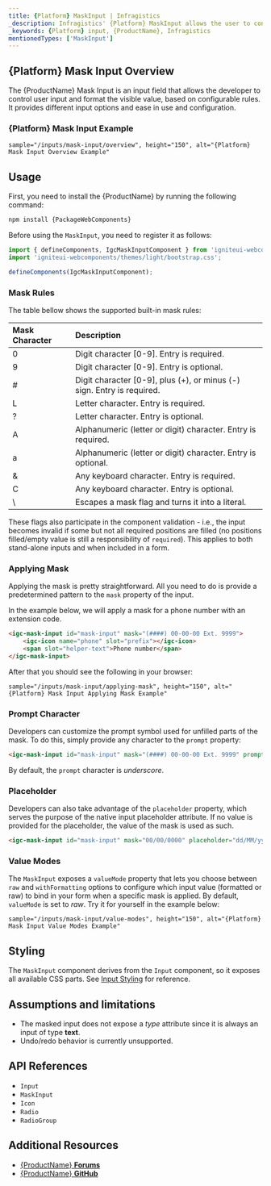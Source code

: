 ```yaml
---
title: {Platform} MaskInput | Infragistics
_description: Infragistics' {Platform} MaskInput allows the user to control input and format the visible value based on configurable mask rules
_keywords: {Platform} input, {ProductName}, Infragistics
mentionedTypes: ['MaskInput']
---
```


## {Platform} Mask Input Overview

The {ProductName} Mask Input is an input field that allows the developer to control user input and format the visible value, based on configurable rules. It provides different input options and ease in use and configuration.

### {Platform} Mask Input Example

`sample="/inputs/mask-input/overview", height="150", alt="{Platform} Mask Input Overview Example"`



## Usage

<!-- WebComponents -->
First, you need to install the {ProductName} by running the following command:

```cmd
npm install {PackageWebComponents}
```
<!-- end: WebComponents -->

Before using the `MaskInput`, you need to register it as follows:

```ts
import { defineComponents, IgcMaskInputComponent } from 'igniteui-webcomponents';
import 'igniteui-webcomponents/themes/light/bootstrap.css';

defineComponents(IgcMaskInputComponent);
```

### Mask Rules
The table bellow shows the supported built-in mask rules:

| Mask Character | Description |
| :--- | :--- |
| 0 | Digit character [0-9]. Entry is required. |
| 9 | Digit character [0-9]. Entry is optional. |
| # | Digit character [0-9], plus (+), or minus (-) sign. Entry is required. |
| L | Letter character. Entry is required. |
| ? | Letter character. Entry is optional. |
| A | Alphanumeric (letter or digit) character. Entry is required. |
| a | Alphanumeric (letter or digit) character. Entry is optional. |
| & | Any keyboard character. Entry is required. |
| C | Any keyboard character. Entry is optional. |
| \ | Escapes a mask flag and turns it into a literal. |

These flags also participate in the component validation - i.e., the input becomes invalid if some but not all required positions are filled (no positions filled/empty value is still a responsibility of `required`). This applies to both stand-alone inputs and when included in a form.

### Applying Mask

Applying the mask is pretty straightforward. All you need to do is provide a predetermined pattern to the `mask` property of the input.

In the example below, we will apply a mask for a phone number with an extension code.

```html
<igc-mask-input id="mask-input" mask="(####) 00-00-00 Ext. 9999">
    <igc-icon name="phone" slot="prefix"></igc-icon>
    <span slot="helper-text">Phone number</span>
</igc-mask-input>
```

After that you should see the following in your browser:

`sample="/inputs/mask-input/applying-mask", height="150", alt="{Platform} Mask Input Applying Mask Example"`



### Prompt Character

Developers can customize the prompt symbol used for unfilled parts of the mask. To do this, simply provide any character to the `prompt` property:

```html
<igc-mask-input id="mask-input" mask="(####) 00-00-00 Ext. 9999" prompt="-"></igc-mask-input>
```

By default, the `prompt` character is *underscore*.

### Placeholder

Developers can also take advantage of the `placeholder` property, which serves the purpose of the native input placeholder attribute. If no value is provided for the placeholder, the value of the mask is used as such.

```html
<igc-mask-input id="mask-input" mask="00/00/0000" placeholder="dd/MM/yyyy"></igc-mask-input>
```

### Value Modes

The `MaskInput` exposes a `valueMode` property that lets you choose between `raw` and `withFormatting` options to configure which input value (formatted or raw) to bind in your form when a specific mask is applied. By default, `valueMode` is set to *raw*. Try it for yourself in the example below:

`sample="/inputs/mask-input/value-modes", height="150", alt="{Platform} Mask Input Value Modes Example"`



## Styling

The `MaskInput` component derives from the `Input` component, so it exposes all available CSS parts. See [Input Styling](input.md#styling) for reference.

## Assumptions and limitations

- The masked input does not expose a _type_ attribute since it is always an input of type **text**.
- Undo/redo behavior is currently unsupported.


## API References

* `Input`
* `MaskInput`
* `Icon`
* `Radio`
* `RadioGroup`


## Additional Resources

* [{ProductName} **Forums**]({ForumsLink})
* [{ProductName} **GitHub**]({GithubLink})